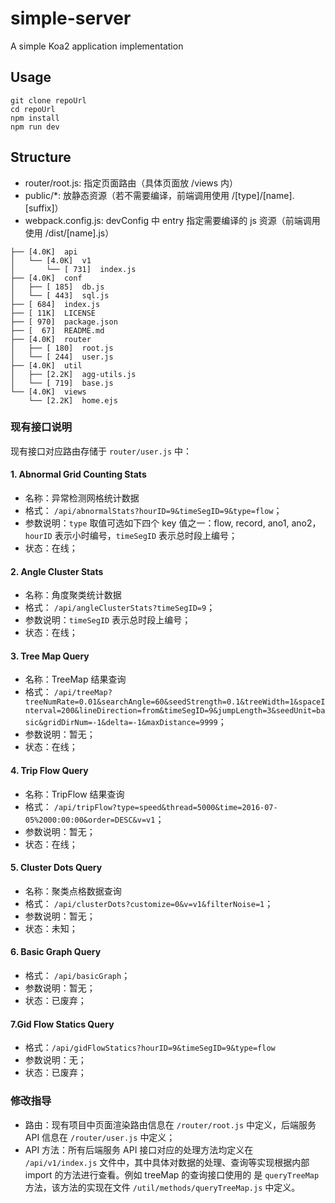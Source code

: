 # simple-server

A simple Koa2 application implementation

## Usage

```
git clone repoUrl
cd repoUrl
npm install
npm run dev
```

## Structure

* router/root.js: 指定页面路由（具体页面放 /views 内）
* public/*: 放静态资源（若不需要编译，前端调用使用 /[type]/[name].[suffix]）
* webpack.config.js: devConfig 中 entry 指定需要编译的 js 资源（前端调用使用 /dist/[name].js）


```
├── [4.0K]  api
│   └── [4.0K]  v1
│       └── [ 731]  index.js
├── [4.0K]  conf
│   ├── [ 185]  db.js
│   └── [ 443]  sql.js
├── [ 684]  index.js
├── [ 11K]  LICENSE
├── [ 970]  package.json
├── [  67]  README.md
├── [4.0K]  router
│   ├── [ 180]  root.js
│   └── [ 244]  user.js
├── [4.0K]  util
│   ├── [2.2K]  agg-utils.js
│   └── [ 719]  base.js
└── [4.0K]  views
    └── [2.2K]  home.ejs
```
### 现有接口说明

现有接口对应路由存储于 `router/user.js` 中：

#### 1. Abnormal Grid Counting Stats

* 名称：异常检测网格统计数据
* 格式： `/api/abnormalStats?hourID=9&timeSegID=9&type=flow`；
* 参数说明：`type` 取值可选如下四个 key 值之一​：flow, record, ano1, ano2，`hourID` 表示小时编号，`timeSegID` 表示总时段上编号；
* 状态：在线；

#### 2. Angle Cluster Stats

* 名称：角度聚类统计数据
* 格式： `/api/angleClusterStats?timeSegID=9`；
* 参数说明：`timeSegID` 表示总时段上编号；
* 状态：在线；

#### 3. Tree Map Query

* 名称：TreeMap 结果查询
* 格式： `/api/treeMap?treeNumRate=0.01&searchAngle=60&seedStrength=0.1&treeWidth=1&spaceInterval=200&lineDirection=from&timeSegID=9&jumpLength=3&seedUnit=basic&gridDirNum=-1&delta=-1&maxDistance=9999`；
* 参数说明：暂无；
* 状态：在线；

#### 4. Trip Flow Query

* 名称：TripFlow 结果查询
* 格式： `/api/tripFlow?type=speed&thread=5000&time=2016-07-05%2000:00:00&order=DESC&v=v1`；
* 参数说明：暂无；
* 状态：在线；

#### 5. Cluster Dots Query

* 名称：聚类点格数据查询
* 格式： `/api/clusterDots?customize=0&v=v1&filterNoise=1`；
* 参数说明：暂无；
* 状态：未知；

#### 6. Basic Graph Query

* 格式： `/api/basicGraph`；
* 参数说明：暂无；
* 状态：已废弃；

#### 7.Gid Flow Statics Query

* 格式：`/api/gidFlowStatics?hourID=9&timeSegID=9&type=flow`
* 参数说明：无；
* 状态：已废弃；

### 修改指导

* 路由：现有项目中页面渲染路由信息在 `/router/root.js` 中定义，后端服务 API 信息在 `/router/user.js` 中定义；
* API 方法：所有后端服务 API 接口对应的处理方法均定义在 `/api/v1/index.js` 文件中，其中具体对数据的处理、查询等实现根据内部 import 的方法进行查看。例如 treeMap 的查询接口使用的 是 `queryTreeMap` 方法，该方法的实现在文件 `/util/methods/queryTreeMap.js` 中定义。
